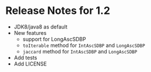 # Release Notes for 1.2

*   JDK8/java8 as default
*   New features
    *   support for LongAscSDBP
    *   `toIterable` method for `IntAscSDBP` and `LongAscSDBP`
    *   `jaccard` method for `IntAscSDBP` and `LongAscSDBP`
*   Add tests
*   Add LICENSE
